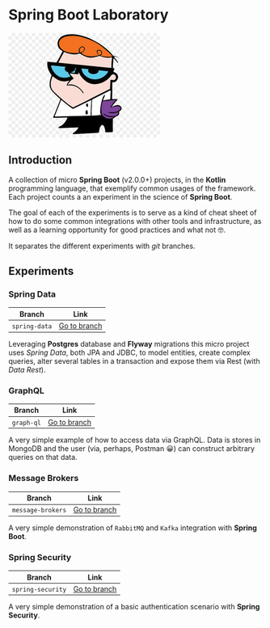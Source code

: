 # Spring Boot Laboratory

![Dexter](assets/s-l300.jpg)

## Introduction
A collection of micro **Spring Boot** (v2.0.0+) projects, in the **Kotlin** programming language, that exemplify common usages of the framework. Each project counts a an experiment in the science of **Spring Boot**.

The goal of each of the experiments is to serve as a kind of cheat sheet of how to do some common integrations with other tools and infrastructure, as well as a learning opportunity for good practices and what not 🤓️. 

It separates the different experiments with _git_ branches.

##  Experiments
### Spring Data

| Branch        | Link          |
| ------------- |:-------------:| 
| `spring-data` | [Go to branch](https://github.com/analog-alex/springboot-ktl-laboratory/tree/spring-data)     |

Leveraging **Postgres** database and **Flyway** migrations this micro project uses *Spring Data*, both JPA and JDBC, to model entities, create complex queries, alter several tables in a transaction and expose them via Rest (with *Data Rest*).

### GraphQL
| Branch        | Link          |
| ------------- |:-------------:| 
| `graph-ql` | [Go to branch](https://github.com/analog-alex/springboot-ktl-laboratory/tree/graph-ql)     |

A very simple example of how to access data via GraphQL. Data is stores in MongoDB and the user (via, perhaps, Postman 😀️) can construct arbitrary queries on that data.

### Message Brokers
| Branch        | Link          |
| ------------- |:-------------:| 
| `message-brokers` | [Go to branch](https://github.com/analog-alex/springboot-ktl-laboratory/tree/message-brokers)     |

A very simple demonstration of `RabbitMQ` and `Kafka` integration with **Spring Boot**.

### Spring Security
| Branch        | Link          |
| ------------- |:-------------:| 
| `spring-security` | [Go to branch](https://github.com/analog-alex/springboot-ktl-laboratory/tree/spring-security)     |

A very simple demonstration of a basic authentication scenario with **Spring Security**.
